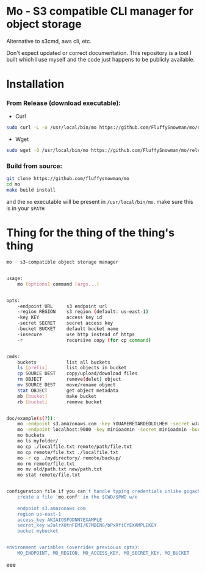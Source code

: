 # Mo - S3 compatible CLI manager for object storage

Alternative to s3cmd, aws cli, etc.

Don't expect updated or correct documentation. This repository is a tool I built
which I use myself and the code just happens to be publicly available.

# Installation

### From Release (download executable):

- Curl 

```bash
sudo curl -L -o /usr/local/bin/mo https://github.com/FluffySnowman/mo/releases/download/v1.0.0/mo_x86_64-unknown-linux-gnu && sudo chmod +x /usr/local/bin/mo
```

- Wget

```bash
sudo wget -O /usr/local/bin/mo https://github.com/FluffySnowman/mo/releases/download/v1.0.0/mo_x86_64-unknown-linux-gnu && sudo chmod +x /usr/local/bin/mo
```


### Build from source:

```bash 
git clone https://github.com/fluffysnowman/mo
cd mo 
make build install
```

and the `mo` executable will be present in `/usr/local/bin/mo`. make sure this
is in your `$PATH`

# Thing for the thing of the thing's thing

```bash
mo - s3-compatible object storage manager


usage:
    mo [options] command [args...]


opts:
    -endpoint URL     s3 endpoint url
    -region REGION    s3 region (default: us-east-1)
    -key KEY          access key id
    -secret SECRET    secret access key
    -bucket BUCKET    default bucket name
    -insecure         use http instead of https
    -r                recursive copy (for cp command)


cmds:
    buckets           list all buckets
    ls [prefix]       list objects in bucket
    cp SOURCE DEST    copy/upload/download files
    rm OBJECT         remove(delet) object
    mv SOURCE DEST    move/rename object
    stat OBJECT       get object metadata
    mb [bucket]       make bucket
    rb [bucket]       remove bucket


doc/example(s(?)):
    mo -endpoint s3.amazonaws.com -key YOUARERETARDEDLOLHEH -secret wJalrXUtnFEMI/K7MDENG/bPxRfiCYEXAMPLEKEY -bucket somebucket ls
    mo -endpoint localhost:9000 -key minioadmin -secret minioadmin -bucket test cp ./file.txt remote/file.txt
    mo buckets
    mo ls myfolder/
    mo cp ./localfile.txt remote/path/file.txt
    mo cp remote/file.txt ./localfile.txt
    mo -r cp ./mydirectory/ remote/backup/
    mo rm remote/file.txt
    mo mv old/path.txt new/path.txt
    mo stat remote/file.txt


configuration file if you can't handle typing credentials unlike gigachads:
    create a file 'mo.conf' in the $CWD/$PWD w/e 
    
    endpoint s3.amazonaws.com
    region us-east-1
    access_key AKIAIOSFODNN7EXAMPLE
    secret_key wJalrXUtnFEMI/K7MDENG/bPxRfiCYEXAMPLEKEY
    bucket mybucket


environment variables (overrides previouus opts):
    MO_ENDPOINT, MO_REGION, MO_ACCESS_KEY, MO_SECRET_KEY, MO_BUCKET

```


eee


